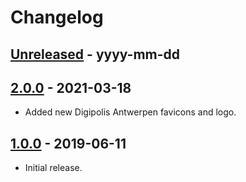 # Changelog


## [Unreleased] - yyyy-mm-dd


## [2.0.0] - 2021-03-18
- Added new Digipolis Antwerpen favicons and logo.


## [1.0.0] - 2019-06-11
- Initial release.


[Unreleased]: https://github.com/a-ui/digipolis_branding_favicons/compare/v2.0.0...HEAD
[2.0.0]: https://github.com/a-ui/digipolis_branding_favicons/compare/v2.0.0...1.0.0
[1.0.0]: https://github.com/a-ui/digipolis_branding_favicons/compare/v1.0.0
